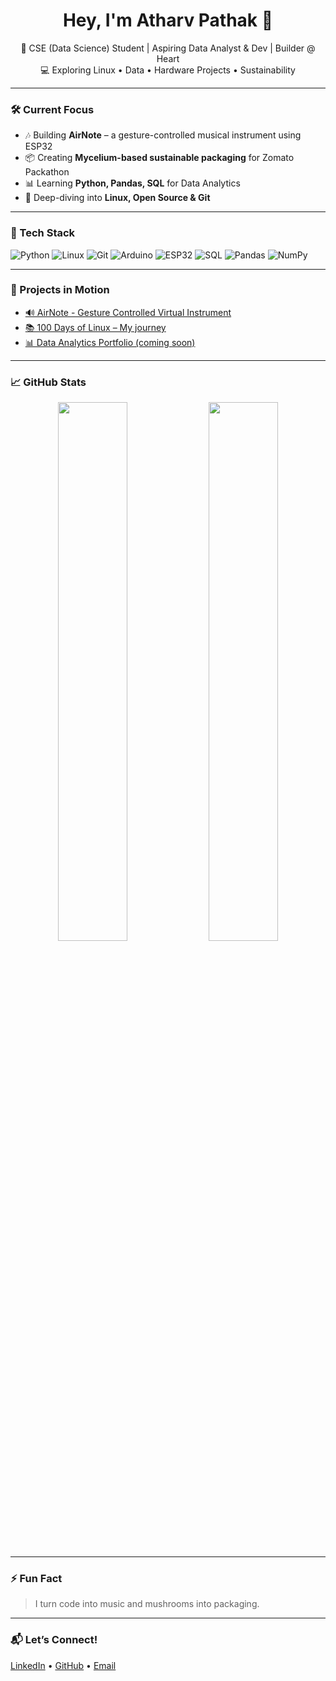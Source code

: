 <h1 align="center">Hey, I'm Atharv Pathak 👋</h1>

<p align="center">
  🧠 CSE (Data Science) Student | Aspiring Data Analyst & Dev | Builder @ Heart  
  <br>
  💻 Exploring Linux • Data • Hardware Projects • Sustainability  
</p>

---

### 🛠️ Current Focus
- 🎶 Building **AirNote** – a gesture-controlled musical instrument using ESP32
- 📦 Creating **Mycelium-based sustainable packaging** for Zomato Packathon
- 📊 Learning **Python, Pandas, SQL** for Data Analytics
- 🐧 Deep-diving into **Linux, Open Source & Git**

---

### 🧰 Tech Stack
![Python](https://img.shields.io/badge/-Python-black?style=flat-square&logo=python)
![Linux](https://img.shields.io/badge/-Linux-black?style=flat-square&logo=linux)
![Git](https://img.shields.io/badge/-Git-black?style=flat-square&logo=git)
![Arduino](https://img.shields.io/badge/-Arduino-black?style=flat-square&logo=arduino)
![ESP32](https://img.shields.io/badge/-ESP32-black?style=flat-square)
![SQL](https://img.shields.io/badge/-SQL-black?style=flat-square&logo=mysql)
![Pandas](https://img.shields.io/badge/-Pandas-black?style=flat-square&logo=pandas)
![NumPy](https://img.shields.io/badge/-NumPy-black?style=flat-square&logo=numpy)

---

### 🚀 Projects in Motion
- [🔊 AirNote - Gesture Controlled Virtual Instrument](#)  
- [📚 100 Days of Linux – My journey](#)  
- [📊 Data Analytics Portfolio (coming soon)](#)

---

### 📈 GitHub Stats
<p align="center">
  <img src="https://github-readme-stats.vercel.app/api?username=monkeybuilds&show_icons=true&theme=radical" width="47%">
  <img src="https://github-readme-stats.vercel.app/api/top-langs/?username=monkeybuilds&layout=compact&theme=radical" width="47%">
</p>

---

### ⚡ Fun Fact
> I turn code into music and mushrooms into packaging.

---

### 📬 Let’s Connect!
[LinkedIn](https://linkedin.com/in/atharvpathak) • [GitHub](https://github.com/monkeybuilds) • [Email](mailto:youremail@example.com)


